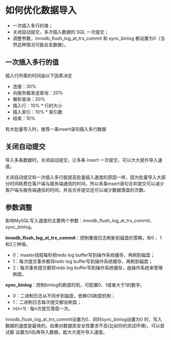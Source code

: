 # 如何优化数据导入
- 一次插入多行的值；
- 关闭自动提交，多次插入数据的 SQL 一次提交；
- 调整参数，innodb_flush_log_at_trx_commit 和 sync_binlog 都设置为0（当然这种情况可能会丢数据）。

## 一次插入多行的值
插入行所需的时间由以下因素决定
- 连接：30%
- 向服务器发送查询：20%
- 解析查询：20%
- 插入行：10% * 行的大小
- 插入索引：10% * 索引数
- 结束：10%

有大批量导入时，推荐一条insert语句插入多行数据

## 关闭自动提交
导入多条数据时，关闭自动提交，让多条 insert 一次提交，可以大大提升导入速度。

关闭自动提交和一次插入多行能提高批量插入速度的原因一样，因为批量导入大部分时间耗费在客户端与服务端通信的时间，所以多条insert语句合并提交可以减少客户端与服务端通信的时间，并且合并提交还可以减少数据落盘的次数。

## 参数调整
影响MySQL写入速度的主要两个参数：innodb_flush_log_at_trx_commit、sync_binlog。

**innodb_flush_log_at_trx_commit**：控制重做日志刷新到磁盘的策略，有0 、1和2三种值。
- 0：master线程每秒把redo log buffer写到操作系统缓存，再刷到磁盘；
- 1：每次提交事务都将redo log buffer写到操作系统缓存，再刷到磁盘；
- 2：每次事务提交都将redo log buffer写到操作系统缓存，由操作系统来管理刷盘。

**sync_binlog**：控制binlog的刷盘时机，可配置0、1或者大于1的数字。
- 0：二进制日志从不同步到磁盘，依赖OS刷盘机制；
- 1：二进制日志每次提交都会刷盘；
- n(n>1) : 每n次提交落盘一次。

innodb_flush_log_at_trx_commit设置为0、同时sync_binlog设置为0
时，写入数据的速度是最快的。如果对数据库安全性要求不高(比如你的测试环境)，可以尝试都
设置为0后再导入数据，能大大提升导入速度。
